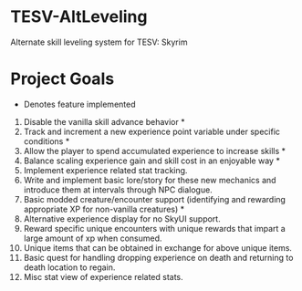 # TESV-AltLeveling

Alternate skill leveling system for TESV: Skyrim


# Project Goals
* Denotes feature implemented

1. Disable the vanilla skill advance behavior *
2. Track and increment a new experience point variable under specific conditions *
3. Allow the player to spend accumulated experience to increase skills *
4. Balance scaling experience gain and skill cost in an enjoyable way *
5. Implement experience related stat tracking.
6. Write and implement basic lore/story for these new mechanics and introduce them at intervals through NPC dialogue.
7. Basic modded creature/encounter support (identifying and rewarding appropriate XP for non-vanilla creatures) *
8. Alternative experience display for no SkyUI support.
9. Reward specific unique encounters with unique rewards that impart a large amount of xp when consumed.
10. Unique items that can be obtained in exchange for above unique items.
11. Basic quest for handling dropping experience on death and returning to death location to regain.
12. Misc stat view of experience related stats.
